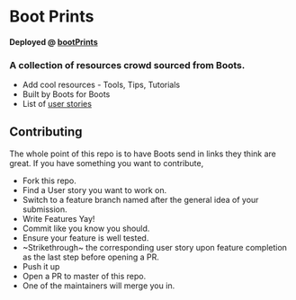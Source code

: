 # Boot Prints

#### Deployed @ [bootPrints](https://bootprints.herokuapp.com/)

### A collection of resources crowd sourced from Boots.
- Add cool resources - Tools, Tips, Tutorials
- Built by Boots for Boots
- List of [user stories](user_stories.md)

## Contributing
The whole point of this repo is to have Boots send in links they think are great.
If you have something you want to contribute,
- Fork this repo.
- Find a User story you want to work on.
- Switch to a feature branch named after the general idea of your submission.
- Write Features Yay!
- Commit like you know you should.
- Ensure your feature is well tested.
- ~Strikethrough~ the corresponding user story upon feature completion as the last step before opening a PR.
- Push it up
- Open a PR to master of this repo.
- One of the maintainers will merge you in.


